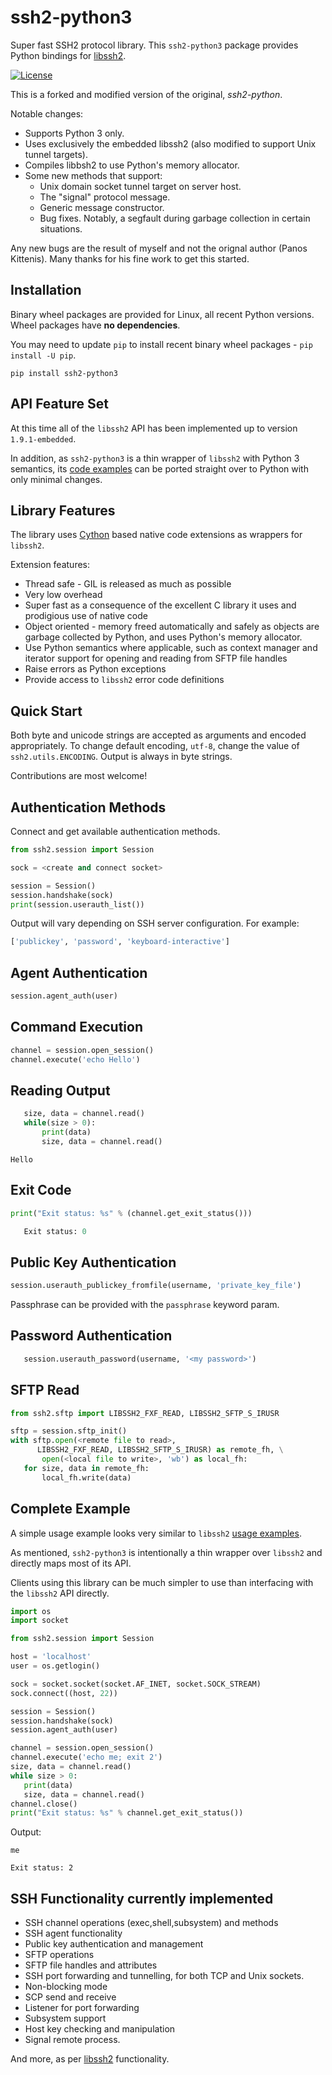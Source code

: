 ssh2-python3
============

Super fast SSH2 protocol library.
This `ssh2-python3` package provides Python bindings for [libssh2][libssh2].

[![License](https://img.shields.io/badge/License-LGPL%20v2-blue.svg)](https://pypi.python.org/pypi/ssh2-python3)

This is a forked and modified version of the original, *ssh2-python*.

Notable changes:

- Supports Python 3 only.
- Uses exclusively the embedded libssh2 (also modified to support Unix tunnel targets).
- Compiles libbsh2 to use Python's memory allocator.
- Some new methods that support:
  - Unix domain socket tunnel target on server host.
  - The "signal" protocol message.
  - Generic message constructor.
  - Bug fixes. Notably, a segfault during garbage collection in certain situations.

Any new bugs are the result of myself and not the orignal author (Panos Kittenis).
Many thanks for his fine work to get this started.

Installation
------------

Binary wheel packages are provided for Linux, all recent Python versions. Wheel packages have **no
dependencies**.

You may need to update `pip` to install recent binary wheel packages - `pip install -U pip`.

```console
pip install ssh2-python3
```

API Feature Set
---------------

At this time all of the `libssh2` API has been implemented up to version `1.9.1-embedded`.

In addition, as `ssh2-python3` is a thin wrapper of `libssh2` with Python 3 semantics,
its [code examples](https://libssh2.org/examples/) can be ported straight over to Python with only minimal
changes.

Library Features
----------------

The library uses [Cython][Cython] based native code extensions as wrappers for `libssh2`.

Extension features:

- Thread safe - GIL is released as much as possible
- Very low overhead
- Super fast as a consequence of the excellent C library it uses and prodigious use of native code
- Object oriented - memory freed automatically and safely as objects are garbage collected by
  Python, and uses Python's memory allocator.
- Use Python semantics where applicable, such as context manager and iterator support for
  opening and reading from SFTP file handles
- Raise errors as Python exceptions
- Provide access to `libssh2` error code definitions

Quick Start
-----------

Both byte and unicode strings are accepted as arguments and encoded appropriately. To change default
encoding, `utf-8`, change the value of `ssh2.utils.ENCODING`. Output is always in byte strings.

Contributions are most welcome!

Authentication Methods
----------------------

Connect and get available authentication methods.

```python
from ssh2.session import Session

sock = <create and connect socket>

session = Session()
session.handshake(sock)
print(session.userauth_list())
```

Output will vary depending on SSH server configuration. For example:

```python
['publickey', 'password', 'keyboard-interactive']
```

Agent Authentication
--------------------

```python
session.agent_auth(user)
```

Command Execution
------------------------

```python
channel = session.open_session()
channel.execute('echo Hello')
```

Reading Output
---------------

```python
   size, data = channel.read()
   while(size > 0):
       print(data)
       size, data = channel.read()
```

```console
Hello
```

Exit Code
--------------

```python
print("Exit status: %s" % (channel.get_exit_status()))
```

```python
   Exit status: 0
```

Public Key Authentication
-------------------------

```python
session.userauth_publickey_fromfile(username, 'private_key_file')
```

Passphrase can be provided with the `passphrase` keyword param.

Password Authentication
----------------------------

```python
   session.userauth_password(username, '<my password>')
```

SFTP Read
-----------

```python
from ssh2.sftp import LIBSSH2_FXF_READ, LIBSSH2_SFTP_S_IRUSR

sftp = session.sftp_init()
with sftp.open(<remote file to read>,
      LIBSSH2_FXF_READ, LIBSSH2_SFTP_S_IRUSR) as remote_fh, \
       open(<local file to write>, 'wb') as local_fh:
   for size, data in remote_fh:
       local_fh.write(data)
```

Complete Example
----------------

A simple usage example looks very similar to
`libssh2` [usage examples](https://www.libssh2.org/examples/).

As mentioned, `ssh2-python3` is intentionally a thin wrapper over `libssh2` and directly maps most
of its API.

Clients using this library can be much simpler to use than interfacing with the `libssh2` API
directly.

```python
import os
import socket

from ssh2.session import Session

host = 'localhost'
user = os.getlogin()

sock = socket.socket(socket.AF_INET, socket.SOCK_STREAM)
sock.connect((host, 22))

session = Session()
session.handshake(sock)
session.agent_auth(user)

channel = session.open_session()
channel.execute('echo me; exit 2')
size, data = channel.read()
while size > 0:
   print(data)
   size, data = channel.read()
channel.close()
print("Exit status: %s" % channel.get_exit_status())
```

Output:

```console
me

Exit status: 2
```

SSH Functionality currently implemented
---------------------------------------

- SSH channel operations (exec,shell,subsystem) and methods
- SSH agent functionality
- Public key authentication and management
- SFTP operations
- SFTP file handles and attributes
- SSH port forwarding and tunnelling, for both TCP and Unix sockets.
- Non-blocking mode
- SCP send and receive
- Listener for port forwarding
- Subsystem support
- Host key checking and manipulation
- Signal remote process.

And more, as per [libssh2][libssh2] functionality.

[Cython]: https://www.cython.org
[libssh2]: https://www.libssh2.org
